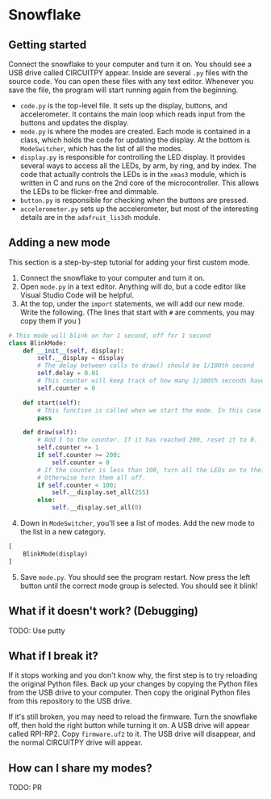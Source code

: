 # Snowflake

## Getting started

Connect the snowflake to your computer and turn it on. You should see a USB drive called CIRCUITPY appear. Inside are several `.py` files with the source code. You can open these files with any text editor. Whenever you save the file, the program will start running again from the beginning.

* `code.py` is the top-level file. It sets up the display, buttons, and accelerometer. It contains the main loop which reads input from the buttons and updates the display.
* `mode.py` is where the modes are created. Each mode is contained in a class, which holds the code for updating the display. At the bottom is `ModeSwitcher`, which has the list of all the modes.
* `display.py` is responsible for controlling the LED display. It provides several ways to access all the LEDs, by arm, by ring, and by index. The code that actually controls the LEDs is in the `xmas3` module, which is written in C and runs on the 2nd core of the microcontroller. This allows the LEDs to be flicker-free and dimmable.
* `button.py` is responsible for checking when the buttons are pressed.
* `accelerometer.py` sets up the accelerometer, but most of the interesting details are in the `adafruit_lis3dh` module.

## Adding a new mode

This section is a step-by-step tutorial for adding your first custom mode.

1. Connect the snowflake to your computer and turn it on.
2. Open `mode.py` in a text editor. Anything will do, but a code editor like Visual Studio Code will be helpful.
3. At the top, under the `import` statements, we will add our new mode. Write the following. (The lines that start with `#` are comments, you may copy them if you )

```python
# This mode will blink on for 1 second, off for 1 second
class BlinkMode:
    def __init__(self, display):
        self.__display = display
        # The delay between calls to draw() should be 1/100th second
        self.delay = 0.01
        # This counter will keep track of how many 1/100th seconds have passed.
        self.counter = 0

    def start(self):
        # This function is called when we start the mode. In this case we don't need to do anything here.
        pass

    def draw(self):
        # Add 1 to the counter. If it has reached 200, reset it to 0.
        self.counter += 1
        if self.counter >= 200:
            self.counter = 0
        # If the counter is less than 100, turn all the LEDs on to their maximum of 255. 
        # Otherwise turn them all off.
        if self.counter < 100:
            self.__display.set_all(255)
        else:
            self.__display.set_all(0)
```

4. Down in `ModeSwitcher`, you'll see a list of modes. Add the new mode to the list in a new category.

```python
[
    BlinkMode(display)
]
```

5. Save `mode.py`. You should see the program restart. Now press the left button until the correct mode group is selected. You should see it blink!


## What if it doesn't work? (Debugging)

TODO: Use putty


## What if I break it?

If it stops working and you don't know why, the first step is to try reloading the original Python files. Back up your changes by copying the Python files from the USB drive to your computer. Then copy the original Python files from this repository to the USB drive.

If it's still broken, you may need to reload the firmware. Turn the snowflake off, then hold the right button while turning it on. A USB drive will appear called RPI-RP2. Copy `firmware.uf2` to it. The USB drive will disappear, and the normal CIRCUITPY drive will appear.


## How can I share my modes?

TODO: PR

